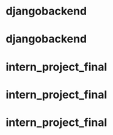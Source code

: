 # djangobackend
# djangobackend
# intern_project_final
# intern_project_final
# intern_project_final
